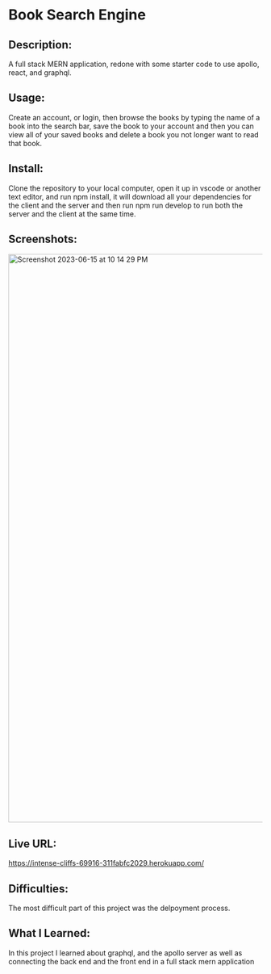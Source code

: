 # Book Search Engine

## Description:
A full stack MERN application, redone with some starter code to use apollo, react, and graphql.

## Usage:
Create an account, or login, then browse the books by typing the name of a book into the search bar, save the book to your account and then you can view all of your saved books and delete a book you not longer want to read that book.

## Install:
Clone the repository to your local computer, open it up in vscode or another text editor, and run npm install, it will download all your dependencies for the client and the server and then run npm run develop to run both the server and the client at the same time. 

## Screenshots:
<img width="1126" alt="Screenshot 2023-06-15 at 10 14 29 PM" src="https://github.com/roseandlily33/cuddly-waddle/assets/109821108/f36a8219-df28-4962-8074-0f7895d2058f">

## Live URL:
https://intense-cliffs-69916-311fabfc2029.herokuapp.com/

## Difficulties:
The most difficult part of this project was the delpoyment process.

## What I Learned:
In this project I learned about graphql, and the apollo server as well as connecting the back end and the front end in a full stack mern application

